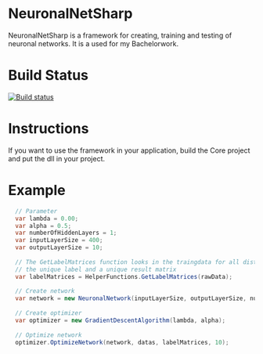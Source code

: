# NeuronalNetSharp
NeuronalNetSharp is a framework for creating, training and testing of neuronal networks. It is a used for my Bachelorwork.

# Build Status
[![Build status](https://ci.appveyor.com/api/projects/status/fa8xwx98a0n60u3r/branch/development?svg=true)](https://ci.appveyor.com/project/FlorianSestak/neuronalnetsharp/branch/development)

# Instructions
If you want to use the framework in your application, build the Core project and put the dll in your project.

# Example
```C#
  // Parameter
  var lambda = 0.00;
  var alpha = 0.5;
  var numberOfHiddenLayers = 1;
  var inputLayerSize = 400;
  var outputLayerSize = 10;
  
  // The GetLabelMatrices function looks in the traingdata for all distinct labels and creates a dictionary with 
  // the unique label and a unique result matrix
  var labelMatrices = HelperFunctions.GetLabelMatrices(rawData);
  
  // Create network
  var network = new NeuronalNetwork(inputLayerSize, outputLayerSize, numberOfHiddenLayers, lambda);
  
  // Create optimizer
  var optimizer = new GradientDescentAlgorithm(lambda, alpha);
  
  // Optimize network
  optimizer.OptimizeNetwork(network, datas, labelMatrices, 10);
```
